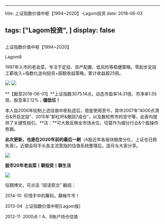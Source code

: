 
---
title:   上证指数价值中枢【1994~2020】-Lagom投资
date: 2018-06-03

tags: ["Lagom投资", ]
display: false
---


## 



上证指数价值中枢【1994~2020】




Lagom8




1997年入市的老韭菜，专注于定投、资产配置、低风险等稳健策略。零起步定投工薪收入+指数化逆向投资+超额收益策略，累计收益超25倍。




<img class="" data-copyright="0" data-ratio="0.05776173285198556" data-s="300,640" src="https://mmbiz.qpic.cn/mmbiz_png/ZB4WjgjLjJW3KtDibicU3BB1HNQ9lDS2M5oGRnchkNPRzYsc0Ua6CIu7rZH3vAficcBEPYHU9ZTPqkic1sicT8CaxQQ/640?wx_fmt=png" data-type="png" data-w="554" style=""/>

<img class="" data-copyright="0" data-ratio="0.625" data-s="300,640" src="https://mmbiz.qpic.cn/mmbiz_png/ZB4WjgjLjJVnHTT9abKek5lVibhzIk5jNOhFKozua8dNSvXJzZbmYqPlnA5L4Wy6hVB4fURLZXvRB6Cm4H73GOQ/640?wx_fmt=png" data-type="png" data-w="640" style=""/>

**【截至2018-06-01】**上证指数3075.14点。动态市盈率14.31倍、市净率1.55倍、股息率2.12%；**偏低估！**



本人自2006年绘制上述估值中枢轨迹后，借鉴使用至今。其中2007年“4000点清仓&amp;开启定投”、2015年”卸杠杆&amp;撤回7成仓“，以及数轮熊市的坚守等，此表均提供了关键性指引。**注：**可大致反映全市场水位，切莫作为细分行业&amp;个股操作依据。



**此次更新，也是在2020年前的最后一刷**（A股近年各版块极度分化，上证也日趋失真）。近期会将手头各主流宽指的估值系统整理后，逐月与大家分享。





<img class="" data-copyright="0" data-ratio="0.05776173285198556" data-s="300,640" src="https://mmbiz.qpic.cn/mmbiz_png/ZB4WjgjLjJW3KtDibicU3BB1HNQ9lDS2M5oGRnchkNPRzYsc0Ua6CIu7rZH3vAficcBEPYHU9ZTPqkic1sicT8CaxQQ/640?wx_fmt=png" data-type="png" data-w="554" style=""/>

**股市20年老韭菜丨聊投资丨聊生活**

<img class="" data-copyright="0" data-ratio="0.390625" data-s="300,640" src="https://mmbiz.qpic.cn/mmbiz_png/ZB4WjgjLjJW3KtDibicU3BB1HNQ9lDS2M5AHEoeiaz0dQ4NfIRjBMuXvyJn8dXWm7ftklb0xqheiaMia0zbkyMJiaKzA/640?wx_fmt=png" data-type="png" data-w="640"/>



往期博文，可点击 “阅读原文” 翻阅：

2014-10&nbsp; 珍惜手中的筹码，静候牛市！

2013-04&nbsp; 上证指数价值中枢[Lagom版]&nbsp;

2012-11&nbsp; 2000点！A、B账户持仓估值








